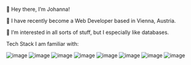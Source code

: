 


🔭 Hey there, I’m Johanna!

🌱 I have recently become a Web Developer based in Vienna, Austria.

🦋 I’m interested in all sorts of stuff, but I especially like databases.

Tech Stack I am familiar with: 

![image](https://user-images.githubusercontent.com/82442409/142026414-af9efe78-caf1-4cc7-862b-1e006037a8e8.png)
![image](https://user-images.githubusercontent.com/82442409/142025927-e30c4e6d-7429-4a3a-8c00-241294b1b05c.png)
![image](https://user-images.githubusercontent.com/82442409/142026006-88f7be8e-29cd-4da7-a7ea-3eeafe360c01.png)
![image](https://user-images.githubusercontent.com/82442409/142026059-fbb41289-977c-40d6-8d0b-4730c903fae4.png)
![image](https://user-images.githubusercontent.com/82442409/142026099-0540c083-9106-437a-b464-8518f55f1976.png)
![image](https://user-images.githubusercontent.com/82442409/142026479-bc88420c-3d5d-4d50-b7ae-661a8823de18.png)
![image](https://user-images.githubusercontent.com/82442409/142026522-039d3f37-c16d-4eea-89ce-79577807160c.png)
![image](https://user-images.githubusercontent.com/82442409/142026539-4411dca4-fc53-41a8-a6c6-eb3d58a972d8.png)

<!---
jecihume/jecihume is a ✨ special ✨ repository because its `README.md` (this file) appears on your GitHub profile.
You can click the Preview link to take a look at your changes.
--->
